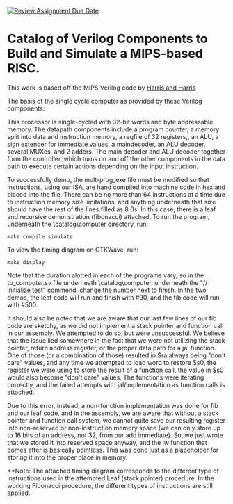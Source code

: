 [![Review Assignment Due Date](https://classroom.github.com/assets/deadline-readme-button-24ddc0f5d75046c5622901739e7c5dd533143b0c8e959d652212380cedb1ea36.svg)](https://classroom.github.com/a/pelSJLGu)
# Catalog of Verilog Components to Build and Simulate a MIPS-based RISC.

This work is based off the MIPS Verilog code by [Harris and Harris](https://pages.hmc.edu/harris/ddca/ddca2e.html)

The basis of the single cycle computer as provided by these Verilog components:

This processor is single-cycled with 32-bit words and byte addressable memory. The datapath components include a program counter, a memory split into data and 
instruction memory, a regfile of 32 registers,, an ALU, a sign extender for immediate values, a maindecoder, an ALU decoder, several MUXes, and 2 adders. The main decoder and ALU decoder together form the controller, which turns on and off the other components in the data path to execute certain actions depending on the 
input instruction. 

To successfully demo, the mult-prog_exe file must be modified so that instructions, using our ISA, are hand compiled into machine code in hex and placed into the file. There can be no more than 64 instructions at a time due to instruction memory size limitations, and anything underneath that size should have the rest of the lines filled as 8 0s. In this case, there is a leaf and recursive demonstration (fibonacci) attached. To run the program, underneath the \catalog\computer directory, run:
```
make compile simulate
```
To view the timing diagram on GTKWave, run:
```
make display
```

Note that the duration alotted in each of the programs vary, so in the tb_computer.sv file underneath \catalog\computer, underneath the "// initialize test" commend, change the number next to finish. In the two demos, the leaf code will run and finish with #90, and the fib code will run with #500.

It should also be noted that we are aware that our last few lines of our fib code are sketchy, as we did not implement a stack pointer and function call in our assembly. We attempted to do so, but were unsuccessful. We believe that the issue lied somewhere in the fact that we were not utilizing the stack pointer, return address register, or the proper data path for a jal function. One of those (or a combination of those) resulted in $ra always being "don't care" values, and any time we attempted to load word to restore $s0, the register we were using to store the result of a function call, the value in $s0 would also become "don't care" values. The functions were iterating correctly, and the failed attempts with jal/implementation as function calls is attached.

Due to this error, instead, a non-function implementation was done for fib and our leaf code, and in the assembly, we are aware that without a stack pointer and function call system, we cannot quite save our resulting register into non-reserved or non-instruction memory space (we can only store up to 16 bits of an address, not 32, from our add immediate). So, we just wrote that we stored it into reserved space anyway, and the lw function that comes after is basically pointless. This was done just as a placeholder for storing it into the proper place in memory.

**Note: The attached timing diagram corresponds to the different type of instructions used in the attempted Leaf (stack pointer) procedure. In the working Fibonacci procedure, the different types of instructions are still applied. 